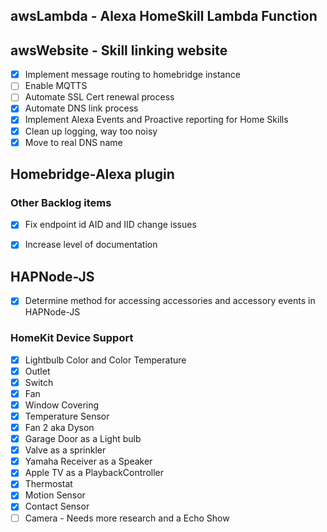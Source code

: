 ## awsLambda - Alexa HomeSkill Lambda Function

## awsWebsite - Skill linking website

* [x] Implement message routing to homebridge instance
* [ ] Enable MQTTS
* [ ] Automate SSL Cert renewal process
* [x] Automate DNS link process
* [x] Implement Alexa Events and Proactive reporting for Home Skills
* [x] Clean up logging, way too noisy
* [x] Move to real DNS name

## Homebridge-Alexa plugin


### Other Backlog items

* [x] Fix endpoint id AID and IID change issues
* [x] Increase level of documentation


## HAPNode-JS

* [x] Determine method for accessing accessories and accessory events in HAPNode-JS

### HomeKit Device Support

* [x] Lightbulb Color and Color Temperature
* [x] Outlet
* [x] Switch
* [x] Fan
* [x] Window Covering
* [x] Temperature Sensor
* [x] Fan 2 aka Dyson
* [x] Garage Door as a Light bulb
* [x] Valve as a sprinkler
* [x] Yamaha Receiver as a Speaker
* [x] Apple TV as a PlaybackController
* [x] Thermostat
* [x] Motion Sensor
* [x] Contact Sensor
* [ ] Camera - Needs more research and a Echo Show
